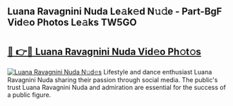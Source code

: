 ## Luana Ravagnini Nuda Le𝚊k𝚎d N𝚞𝚍e - Part-BgF Vid𝚎o Photos Le𝚊ks TW5GO

# <h2><a href="http://fbf4o7u.evod.top/?m=Luana+Ravagnini+Nuda">🔗 👉🔴 Luana Ravagnini Nuda Vid𝚎o Ph𝚘t𝚘s</a></h2>

[![Luana Ravagnini Nuda N𝚞d𝚎s](https://i.imgur.com/8V9OHl7.gif)](http://fbf4o7u.evod.top/?m=Luana+Ravagnini+Nuda)
Lifestyle and dance enthusiast Luana Ravagnini Nuda sharing their passion through social media. The public's trust Luana Ravagnini Nuda and admiration are essential for the success of a public figure. 
